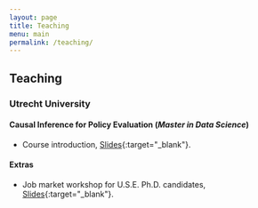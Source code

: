 ```yaml
---
layout: page
title: Teaching
menu: main
permalink: /teaching/
---
```



## Teaching

### Utrecht University

#### Causal Inference for Policy Evaluation (*Master in Data Science*)
- Course introduction, [Slides](https:\\jacopoto.github.io\assets\INFOMCIMPE.html){:target="_blank"}.

#### Extras

- Job market workshop for U.S.E. Ph.D. candidates, [Slides](https:\\jacopoto.github.io\assets\pres_phd_wrkshop\use_jm_wrksop.html){:target="_blank"}.



